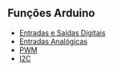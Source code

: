 ## Funções Arduino

- [Entradas e Saídas Digitais](https://github.com/Franzininho/franzininho-docs/tree/master/03-Funcoes-Arduino/Entradas-Saidas-Digitais)
- [Entradas Analógicas](https://github.com/Franzininho/franzininho-docs/tree/master/03-Funcoes-Arduino/Entradas-Analogicas)
- [PWM](https://github.com/Franzininho/franzininho-docs/tree/master/03-Funcoes-Arduino/PWM)
- [I2C](https://github.com/Franzininho/franzininho-docs/tree/master/03-Funcoes-Arduino/I2C)
